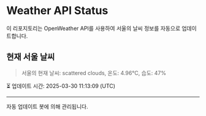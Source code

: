 
# Weather API Status

이 리포지토리는 OpenWeather API를 사용하여 서울의 날씨 정보를 자동으로 업데이트합니다.

## 현재 서울 날씨
> 서울의 현재 날씨: scattered clouds, 온도: 4.96°C, 습도: 47%

⏳ 업데이트 시간: 2025-03-30 11:13:09 (UTC)

---
자동 업데이트 봇에 의해 관리됩니다.
